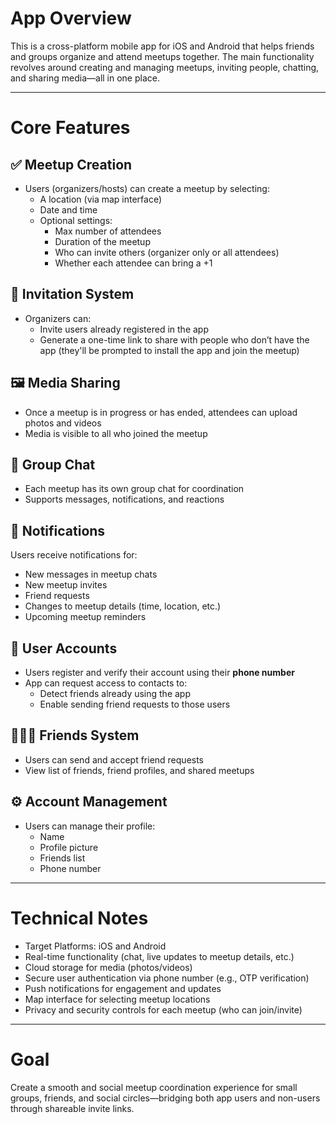 # App Overview

This is a cross-platform mobile app for iOS and Android that helps friends and groups organize and attend meetups together. The main functionality revolves around creating and managing meetups, inviting people, chatting, and sharing media—all in one place.

---

# Core Features

## ✅ Meetup Creation
- Users (organizers/hosts) can create a meetup by selecting:
  - A location (via map interface)
  - Date and time
  - Optional settings:
    - Max number of attendees
    - Duration of the meetup
    - Who can invite others (organizer only or all attendees)
    - Whether each attendee can bring a +1

## 📲 Invitation System
- Organizers can:
  - Invite users already registered in the app
  - Generate a one-time link to share with people who don’t have the app (they'll be prompted to install the app and join the meetup)

## 🖼️ Media Sharing
- Once a meetup is in progress or has ended, attendees can upload photos and videos
- Media is visible to all who joined the meetup

## 💬 Group Chat
- Each meetup has its own group chat for coordination
- Supports messages, notifications, and reactions

## 🔔 Notifications
Users receive notifications for:
- New messages in meetup chats
- New meetup invites
- Friend requests
- Changes to meetup details (time, location, etc.)
- Upcoming meetup reminders

## 👤 User Accounts
- Users register and verify their account using their **phone number**
- App can request access to contacts to:
  - Detect friends already using the app
  - Enable sending friend requests to those users

## 🧑🤝🧑 Friends System
- Users can send and accept friend requests
- View list of friends, friend profiles, and shared meetups

## ⚙️ Account Management
- Users can manage their profile:
  - Name
  - Profile picture
  - Friends list
  - Phone number

---

# Technical Notes

- Target Platforms: iOS and Android
- Real-time functionality (chat, live updates to meetup details, etc.)
- Cloud storage for media (photos/videos)
- Secure user authentication via phone number (e.g., OTP verification)
- Push notifications for engagement and updates
- Map interface for selecting meetup locations
- Privacy and security controls for each meetup (who can join/invite)

---

# Goal

Create a smooth and social meetup coordination experience for small groups, friends, and social circles—bridging both app users and non-users through shareable invite links.